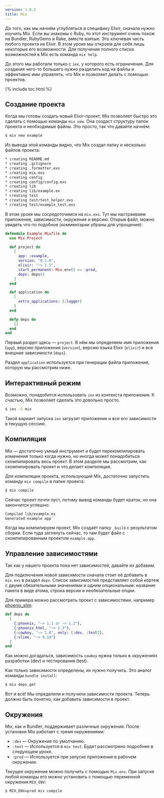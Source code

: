 ```yaml
---
version: 1.0.2
title: Mix
---
```


До того, как мы начнём углубляться в специфику Elixir, сначала нужно изучить Mix. Если вы знакомы с Ruby, то этот инструмент очень похож на Bundler, RubyGems и Rake, вместе взятые. Это ключевая часть любого проекта на Elixir. В этом уроке мы откроем для себя лишь некоторые его возможности. Для получения полного списка возможностей в Mix есть команда `mix help`.

До этого мы работали только с `iex`, у которого есть ограничения. Для создания чего-то большего нужно разделить код на файлы и эффективно ими управлять, что Mix и позволяет делать с помощью проектов.

{% include toc.html %}

## Создание проекта

Когда мы готовы создать новый Elixir-проект, Mix позволяет быстро это сделать с помощью команды `mix new`. Она создаст структуру папок проекта и необходимые файлы. Это просто, так что давайте начнём:

```bash
$ mix new example
```

Из вывода этой команды видно, что Mix создал папку и несколько файлов проекта:

```bash
* creating README.md
* creating .gitignore
* creating .formatter.exs
* creating mix.exs
* creating config
* creating config/config.exs
* creating lib
* creating lib/example.ex
* creating test
* creating test/test_helper.exs
* creating test/example_test.exs
```

В этом уроке мы сосредоточимся на `mix.exs`. Тут мы настраиваем приложение, зависимости, окружение и версию. Открыв файл, можно увидеть что-то подобное (комментарии убраны для упрощения):

```elixir
defmodule Example.Mixfile do
  use Mix.Project

  def project do
    [
      app: :example,
      version: "0.1.0",
      elixir: "~> 1.5",
      start_permanent: Mix.env() == :prod,
      deps: deps()
    ]
  end

  def application do
    [
      extra_applications: [:logger]
    ]
  end

  defp deps do
    []
  end
end
```

Первый раздел здесь — `project`. В нём мы определяем имя приложения (`app`), версию приложения (`version`), версию языка Elixir (`elixir`) и все внешние зависимости (`deps`).

Раздел `application` используется при генерации файла приложения, которую мы рассмотрим ниже.

## Интерактивный режим

Возможно, понадобится использовать `iex` из контекста приложения. К счастью, Mix позволяет сделать это довольно просто.

```bash
$ iex -S mix
```

Такой вариант запуска `iex` загрузит приложение и все его зависимости в текущую сессию.

## Компиляция

Mix — достаточно умный инструмент и будет перекомпилировать изменения только когда нужно, но иногда может понадобиться скомпилировать весь проект. В этом разделе мы рассмотрим, как скомпилировать проект и что делает компиляция.

Для компиляции проекта, использующий Mix, достаточно запустить команду `mix compile` в папке проекта:

```bash
$ mix compile
```

Сейчас проект почти пуст, потому вывод команды будет краток, но она закончится успешно:

```bash
Compiled lib/example.ex
Generated example app
```

Когда мы компилируем проект, Mix создаёт папку `_build` с результатом сборки. Если туда заглянуть сейчас, то там будет файл с скомпилированным проектом `example.app`.

## Управление зависимостями

Так как у нашего проекта пока нет зависимостей, давайте их добавим.

Для подключения новой зависимости сначала стоит её добавить в `mix.exs` в раздел `deps`. Список зависимостей представляет собой кортеж с двумя обязательными значениями и одним опциональным: название пакета в виде атома, строка версии и необязательные опции.

Для примера можно рассмотреть проект с зависимостями, например [phoenix_slim](https://github.com/doomspork/phoenix_slim):

```elixir
def deps do
  [
    {:phoenix, "~> 1.1 or ~> 1.2"},
    {:phoenix_html, "~> 2.3"},
    {:cowboy, "~> 1.0", only: [:dev, :test]},
    {:slime, "~> 0.14"}
  ]
end
```

Как можно догадаться, зависимость `cowboy` нужна только в окружениях разработки (dev) и тестирования (test).

Как только зависимости определены, их нужно получить. Это аналог команды `bundle install`:

```bash
$ mix deps.get
```

Вот и всё! Мы определили и получили зависимости проекта. Теперь должно быть понятно, как добавить зависимости в проект.

## Окружения

Mix, как и Bundler, поддерживает различные окружения. После установки Mix работает с тремя окружениями:

+ `:dev` — Окружение по умолчанию.
+ `:test` — Используется в `mix test`. Будет рассмотрено подробнее в следующем уроке.
+ `:prod` — Используется при запуске приложения в рабочем окружении.

Текущее окружение можно получить с помощью `Mix.env`. При запуске любой команды его можно установить с помощью переменной окружения `MIX_ENV`:

```bash
$ MIX_ENV=prod mix compile
```
